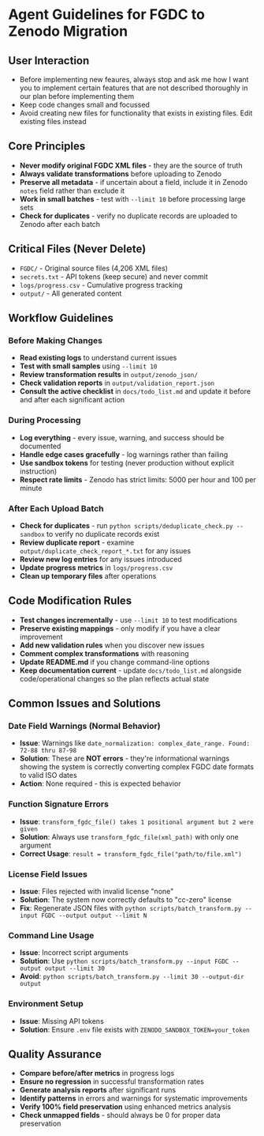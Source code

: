 # Agent Guidelines for FGDC to Zenodo Migration

## User Interaction

- Before implementing new feaures, always stop and ask me how I want you to implement certain features that are not described thoroughly in our plan before implementing them
- Keep code changes small and focussed
- Avoid creating new files for functionality that exists in existing files. Edit existing files instead

## Core Principles

- **Never modify original FGDC XML files** - they are the source of truth
- **Always validate transformations** before uploading to Zenodo
- **Preserve all metadata** - if uncertain about a field, include it in Zenodo `notes` field rather than exclude it
- **Work in small batches** - test with `--limit 10` before processing large sets
- **Check for duplicates** - verify no duplicate records are uploaded to Zenodo after each batch

## Critical Files (Never Delete)

- `FGDC/` - Original source files (4,206 XML files)
- `secrets.txt` - API tokens (keep secure) and never commit
- `logs/progress.csv` - Cumulative progress tracking
- `output/` - All generated content

## Workflow Guidelines

### Before Making Changes

- **Read existing logs** to understand current issues
- **Test with small samples** using `--limit 10`
- **Review transformation results** in `output/zenodo_json/`
- **Check validation reports** in `output/validation_report.json`
- **Consult the active checklist** in `docs/todo_list.md` and update it before and after each significant action

### During Processing

- **Log everything** - every issue, warning, and success should be documented
- **Handle edge cases gracefully** - log warnings rather than failing
- **Use sandbox tokens** for testing (never production without explicit instruction)
- **Respect rate limits** - Zenodo has strict limits: 5000 per hour and 100 per minute

### After Each Upload Batch

- **Check for duplicates** - run `python scripts/deduplicate_check.py --sandbox` to verify no duplicate records exist
- **Review duplicate report** - examine `output/duplicate_check_report_*.txt` for any issues
- **Review new log entries** for any issues introduced
- **Update progress metrics** in `logs/progress.csv`
- **Clean up temporary files** after operations

## Code Modification Rules

- **Test changes incrementally** - use `--limit 10` to test modifications
- **Preserve existing mappings** - only modify if you have a clear improvement
- **Add new validation rules** when you discover new issues
- **Comment complex transformations** with reasoning
- **Update README.md** if you change command-line options
- **Keep documentation current** - update `docs/todo_list.md` alongside code/operational changes so the plan reflects actual state

## Common Issues and Solutions

### Date Field Warnings (Normal Behavior)

- **Issue**: Warnings like `date_normalization: complex_date_range. Found: 72-88 thru 87-98`
- **Solution**: These are **NOT errors** - they're informational warnings showing the system is correctly converting complex FGDC date formats to valid ISO dates
- **Action**: None required - this is expected behavior

### Function Signature Errors

- **Issue**: `transform_fgdc_file() takes 1 positional argument but 2 were given`
- **Solution**: Always use `transform_fgdc_file(xml_path)` with only one argument
- **Correct Usage**: `result = transform_fgdc_file("path/to/file.xml")`

### License Field Issues

- **Issue**: Files rejected with invalid license "none"
- **Solution**: The system now correctly defaults to "cc-zero" license
- **Fix**: Regenerate JSON files with `python scripts/batch_transform.py --input FGDC --output output --limit N`

### Command Line Usage

- **Issue**: Incorrect script arguments
- **Solution**: Use `python scripts/batch_transform.py --input FGDC --output output --limit 30`
- **Avoid**: `python scripts/batch_transform.py --limit 30 --output-dir output`

### Environment Setup

- **Issue**: Missing API tokens
- **Solution**: Ensure `.env` file exists with `ZENODO_SANDBOX_TOKEN=your_token`

## Quality Assurance

- **Compare before/after metrics** in progress logs
- **Ensure no regression** in successful transformation rates
- **Generate analysis reports** after significant runs
- **Identify patterns** in errors and warnings for systematic improvements
- **Verify 100% field preservation** using enhanced metrics analysis
- **Check unmapped fields** - should always be 0 for proper data preservation
